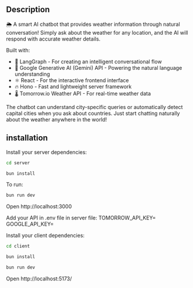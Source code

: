 ## Description
🌦️ A smart AI chatbot that provides weather information through natural conversation! Simply ask about the weather for any location, and the AI will respond with accurate weather details.

Built with:
- 🦜 LangGraph - For creating an intelligent conversational flow
- 🤖 Google Generative AI (Gemini) API - Powering the natural language understanding
- ⚛️ React - For the interactive frontend interface
- 🔥 Hono - Fast and lightweight server framework
- 🌡️ Tomorrow.io Weather API - For real-time weather data

The chatbot can understand city-specific queries or automatically detect capital cities when you ask about countries. Just start chatting naturally about the weather anywhere in the world!

## installation
Install your server dependencies:
```sh
cd server
```
```sh 
bun install
```

To run:
```sh
bun run dev
```

Open http://localhost:3000

Add your API in .env file in server file: 
TOMORROW_API_KEY=
GOOGLE_API_KEY=

Install your client dependencies:

```sh
cd client
```

```sh
bun install
```

```sh
bun run dev
```
Open http://localhost:5173/
